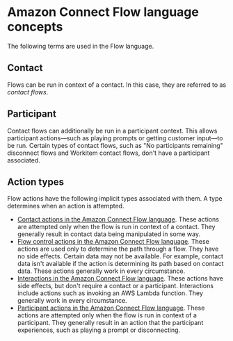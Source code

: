 # Amazon Connect Flow language concepts<a name="flow-language-concepts"></a>

The following terms are used in the Flow language\.

## Contact<a name="flow-language-concepts-contact"></a>

Flows can be run in context of a contact\. In this case, they are referred to as *contact flows*\.

## Participant<a name="flow-language-concepts-participant"></a>

Contact flows can additionally be run in a participant context\. This allows participant actions—such as playing prompts or getting customer input—to be run\. Certain types of contact flows, such as "No participants remaining" disconnect flows and Workitem contact flows, don't have a participant associated\.

## Action types<a name="flow-language-concepts-action-types"></a>

Flow actions have the following implicit types associated with them\. A type determines when an action is attempted\. 
+ [Contact actions in the Amazon Connect Flow language](contact-actions.md)\. These actions are attempted only when the flow is run in context of a contact\. They generally result in contact data being manipulated in some way\.
+ [Flow control actions in the Amazon Connect Flow language](flow-control-actions.md)\. These actions are used only to determine the path through a flow\. They have no side effects\. Certain data may not be available\. For example, contact data isn't available if the action is determining its path based on contact data\. These actions generally work in every circumstance\.
+ [Interactions in the Amazon Connect Flow language](interactions.md)\. These actions have side effects, but don't require a contact or a participant\. Interactions include actions such as invoking an AWS Lambda function\. They generally work in every circumstance\. 
+ [Participant actions in the Amazon Connect Flow language](participant-actions.md)\. These actions are attempted only when the flow is run in context of a participant\. They generally result in an action that the participant experiences, such as playing a prompt or disconnecting\.